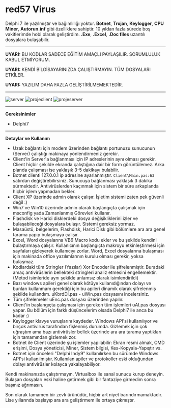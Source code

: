 # red57 Virus

Delphi 7 ile yazılmıştır ve bağımlılığı yoktur. **Botnet**, **Trojan**, **Keylogger**, **CPU Miner**, **Autorun.inf** gibi özelliklere sahiptir. 10 yıldan fazla sürede boş vakitlerimde hobi olarak geliştirdim. **.Exe**, **.Excel**, **.Doc files** uzantılı dosyalara bulaşabilir.

---

**UYARI:** BU KODLAR SADECE EĞİTİM AMAÇLI PAYLAŞILIR. SORUMLULUK KABUL ETMİYORUM.

**UYARI:** KENDİ BİLGİSAYARINIZDA ÇALIŞTIRMAYIN. TÜM DOSYALARI ETKİLER.

**UYARI:** YAZILIM DAHA FAZLA GELİŞTİRİLMEMEKTEDİR.

---

![server](https://raw.githubusercontent.com/appaydin/red57/master/Screenshoot/app-server.png)
![projeclient](https://raw.githubusercontent.com/appaydin/red57/master/Screenshoot/project-client.png)
![projeserver](https://raw.githubusercontent.com/appaydin/red57/master/Screenshoot/project-server.png)

---

**Gereksinimler**
- Delphi7 

---

**Detaylar ve Kullanım**

- Uzak bağlantı için modem üzerinden bağlantı portunuzu sunucunun (Server) çalıştığı makinaya yönlendirmeniz gerekir. 
- Client'in Server'a bağlanması için IP adreslerinin aynı olması gerekir. Client hiçbir şekilde ekranda çalıştığına dair bir form görüntülemez. Arka planda çalışması ise yaklaşık 3-5 dakikayı bulabilir.
- Botnet clienti 127.0.0.1 ip adresine ayarlanmıştır. ``Client\Main.pas:63`` satırdan değiştirebilirsiniz. Sunucuya bağlanması yaklaşık 3 dakika sürmektedir. Antivirüslerden kaçınmak için sistem bir süre arkaplanda hiçbir işlem yapmadan bekler.
- Client XP üzerinde admin olarak çalışır. İşletim sistemi zaten pek güvenli değil :)
- Win7 ve Win10 üzerinde admin olarak başlangıçta çalışmak için msconfig yada Zamanlanmış Görevleri kullanır.
- Flashdisk ve Harici disklerdeki dosya değişikliklerini izler ve bulaşabileceği dosyalara bulaşır. Sistemi gereksiz yormaz. 
- Masaüstü, belgelerim, Flashdisk, Harici Disk gibi bölümlere ara ara genel tarama yapıp bulaşmaya çalışır. 
- Excel, Word dosyalarına VB6 Macro kodu ekler ve bu şekilde kendini bulaştırmaya çalışır. Kullanıcının başlangıçta makroyu etkinleştirmesi için sayfaları gizleyerek kullanıcıyı zorlar. Word, Excel dosyalarına bulaşması için makinada office yazılımlarının kurulu olması gerekir, yoksa bulaşmaz.
- Kodlardaki tüm Stringler (Yazılar) Xor Encoder ile şifrelenmiştir. Buradaki amaç antivirüslerin bellekteki stringleri analiz etmesini engellemektir. (Metod isimleride aynı şekilde anlamsız olarak isimlendirildi)
- Bazı windows apileri genel olarak kötüye kullanıdığından dolayı ve bunları kullanmam gerektiği için bu apileri dinamik olarak şifrelenmiş şekilde kullandım. uKbrdDl.pas - uWin.pas dosyasını incelersiniz.
- Tüm şifrelemeler uEnc.pas dosyası üzerinden yapılır.
- Client'in başlangıçta çalışması için gereken tüm işlemleri uAI.pas dosyası yapar. Bu bölüm için farklı düşüncelerim olsada Delphi7 ile anca bu kadar :)
- Keylogger klavye vuruşlarını kaydeder. Windows API'si kullanılıyor ve birçok antivirüs tarafından fişlenmiş durumda. Gizlemek için çok uğraştım ama bazı antivirüsler bellek üzerinde ara ara tarama yaptıkları için tamamından gizlemek zor.
- Botnet ile Client üzerinde şu işlemler yapılabilir: Ekran resmi almak, CMD erişimi, Dosya yöneticisi, Miner, Sistem bilgisi, Kes-Kopyala-Yapıştır vs.
- Botnet için önceleri "Delphi Indy9" kullanılırken bu sürümde Windows API'si kullanılmıştır. Kullanılan apiler ve protokoller eski olduğundan dolayı antivirüsler kolayca yakalayabiliyor.

Kendi makinanızda çalıştırmayın. Virtualbox ile sanal sunucu kurup deneyin. Bulaşan dosyaları eski haline getirmek gibi bir fantaziye girmedim sonra başınız ağrımasın.

Son olarak tamamen bir zevk ürünüdür, hiçbir art niyet barındırmamaktadır. Lise yıllarında başlayıp ara ara geliştirmem ile ortaya çıkmıştır. 
